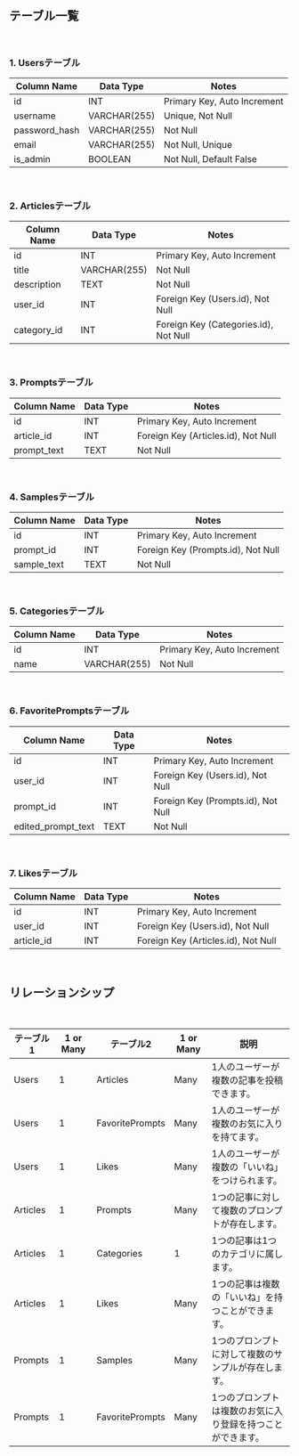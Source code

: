 ## テーブル一覧

<br>

### 1. Usersテーブル
| Column Name | Data Type | Notes |
|-------------|-----------|-------|
| id | INT | Primary Key, Auto Increment |
| username | VARCHAR(255) | Unique, Not Null |
| password_hash | VARCHAR(255) | Not Null |
| email | VARCHAR(255) | Not Null, Unique |
| is_admin | BOOLEAN | Not Null, Default False |

<br>

### 2. Articlesテーブル
| Column Name | Data Type | Notes |
|-------------|-----------|-------|
| id | INT | Primary Key, Auto Increment |
| title | VARCHAR(255) | Not Null |
| description | TEXT | Not Null |
| user_id | INT | Foreign Key (Users.id), Not Null |
| category_id | INT | Foreign Key (Categories.id), Not Null |

<br>


### 3. Promptsテーブル
| Column Name | Data Type | Notes |
|-------------|-----------|-------|
| id | INT | Primary Key, Auto Increment |
| article_id | INT | Foreign Key (Articles.id), Not Null |
| prompt_text | TEXT | Not Null |

<br>


### 4. Samplesテーブル
| Column Name | Data Type | Notes |
|-------------|-----------|-------|
| id | INT | Primary Key, Auto Increment |
| prompt_id | INT | Foreign Key (Prompts.id), Not Null |
| sample_text | TEXT | Not Null |

<br>


### 5. Categoriesテーブル
| Column Name | Data Type | Notes |
|-------------|-----------|-------|
| id | INT | Primary Key, Auto Increment |
| name | VARCHAR(255) | Not Null |

<br>


### 6. FavoritePromptsテーブル
| Column Name | Data Type | Notes |
|-------------|-----------|-------|
| id | INT | Primary Key, Auto Increment |
| user_id | INT | Foreign Key (Users.id), Not Null |
| prompt_id | INT | Foreign Key (Prompts.id), Not Null |
| edited_prompt_text | TEXT | Not Null |

<br>


### 7. Likesテーブル
| Column Name | Data Type | Notes |
|-------------|-----------|-------|
| id | INT | Primary Key, Auto Increment |
| user_id | INT | Foreign Key (Users.id), Not Null |
| article_id | INT | Foreign Key (Articles.id), Not Null |


<br>

## リレーションシップ

<br>

| テーブル1 | 1 or Many | テーブル2 | 1 or Many | 説明 |
|---------|----------|---------|----------|-----|
| Users | 1 | Articles | Many | 1人のユーザーが複数の記事を投稿できます。 |
| Users | 1 | FavoritePrompts | Many | 1人のユーザーが複数のお気に入りを持てます。 |
| Users | 1 | Likes | Many | 1人のユーザーが複数の「いいね」をつけられます。 |
| Articles | 1 | Prompts | Many | 1つの記事に対して複数のプロンプトが存在します。 |
| Articles | 1 | Categories | 1 | 1つの記事は1つのカテゴリに属します。 |
| Articles | 1 | Likes | Many | 1つの記事は複数の「いいね」を持つことができます。 |
| Prompts | 1 | Samples | Many | 1つのプロンプトに対して複数のサンプルが存在します。 |
| Prompts | 1 | FavoritePrompts | Many | 1つのプロンプトは複数のお気に入り登録を持つことができます。 |
